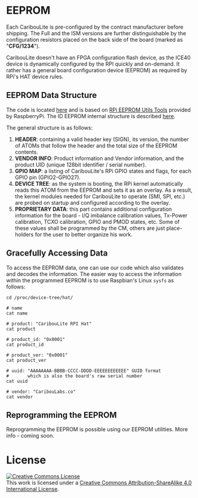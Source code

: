 # EEPROM
Each CaribouLite is pre-configured by the contract manufacturer before shipping. The Full and the ISM versions are further distinguishable by the configuration resistors placed on the back side of the board (marked as "**CFG/1234**").

CaribouLite doesn't have an FPGA configuration flash device, as the ICE40 device is dynamically configured by the RPI quickly and on-demand. It rather has a general board configuration device (EEPROM) as required by RPi's HAT device rules.

## EEPROM Data Structure
The code is located [here](https://github.com/cariboulabs/cariboulite/tree/main/software/libcariboulite/src/cariboulite_eeprom) and is based on [RPi EEPROM Utils Tools](https://github.com/raspberrypi/hats/tree/master/eepromutils) provided by RaspberryPi. The ID EEPROM internal structure is described [here](https://github.com/raspberrypi/hats/blob/master/eeprom-format.md).

The general structure is as follows:
1. **HEADER**: containing a valid header key (SIGN), its version, the number of ATOMs that follow the header and the total size of the EEPROM contents.
2. **VENDOR INFO**: Product information and Vendor information, and the product UID (unique 128bit identifier / serial number).
3. **GPIO MAP**: a listing of CaribouLite's RPi GPIO states and flags, for each GPIO pin (GPIO2-GPIO27).
4. **DEVICE TREE**: as the system is booting, the RPi kernel automatically reads this ATOM from the EEPROM and sets it as an overlay. As a result, the kernel modules needed for CaribouLite to operate (SMI, SPI, etc.) are probed on startup and configured according to the overlay.
5. **PROPRIETARY DATA**: this part contains additional configuration information for the board - I/Q imbalance calibration values, Tx-Power calibration, TCXO calibration, GPIO and PMOD states, etc. Some of these values shall be programmed by the CM, others are just place-holders for the user to better organize his work.

## Gracefully Accessing Data
To access the EEPROM data, one can use our code which also validates and decodes the information. The easier way to access the information within the programmed EEPROM is to use Raspbian's Linux `sysfs` as follows:

```
cd /proc/device-tree/hat/

# name
cat name

# product: "CaribouLite RPI Hat"
cat product

# product_id: "0x0001"
cat product_id

# product_ver: "0x0001"
cat product_ver

# uuid: "AAAAAAAA-BBBB-CCCC-DDDD-EEEEEEEEEEEE" GUID format
#       which is also the board's raw serial number
cat uuid

# vendor: "CaribouLabs.co"
cat vendor
```

## Reprogramming the EEPROM
Reprogramming the EEPROM is possible using our EEPROM utilities.
More info - coming soon.

# License
<a rel="license" href="http://creativecommons.org/licenses/by-sa/4.0/"><img alt="Creative Commons License" style="border-width:0" src="https://i.creativecommons.org/l/by-sa/4.0/88x31.png" /></a><br />This work is licensed under a <a rel="license" href="http://creativecommons.org/licenses/by-sa/4.0/">Creative Commons Attribution-ShareAlike 4.0 International License</a>.
